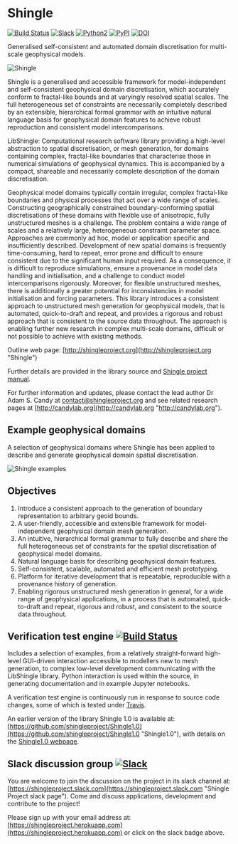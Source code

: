 Shingle
=======

[![Build Status](https://travis-ci.org/shingleproject/Shingle.svg?branch=master)](http://travis-ci.org/shingleproject/Shingle)
[![Slack](https://shingleproject.herokuapp.com/badge.svg)](https://shingleproject.herokuapp.com)
[![Python2](https://img.shields.io/badge/python-2-blue.svg)](https://www.python.org/downloads/)
[![PyPI](https://img.shields.io/pypi/v/shingle.svg?maxAge=2592000?style=plastic)](https://pypi.python.org/pypi/shingle/)
[![DOI](https://zenodo.org/badge/DOI/10.5281/zenodo.496172.svg)](https://doi.org/10.5281/zenodo.496172)

Generalised self-consistent and automated domain discretisation for multi-scale geophysical models.

![Shingle](./resource/shingle.png?raw=true "Shingle")

Shingle is a generalised and accessible framework for model-independent and self-consistent geophysical domain discretisation, which accurately conform to fractal-like bounds and at varyingly resolved spatial scales. The full heterogeneous set of constraints are necessarily completely described by an extensible, hierarchical formal grammar with an intuitive natural language basis for geophysical domain features to achieve robust reproduction and consistent model intercomparisons.

LibShingle: Computational research software library providing a high-level abstraction to spatial discretisation, or mesh generation, for domains containing complex, fractal-like boundaries that characterise those in numerical simulations of geophysical dynamics.  This is accompanied by a compact, shareable and necessarily complete description of the domain discretisation.

Geophysical model domains typically contain irregular, complex fractal-like boundaries and physical processes that act over a wide range of scales. Constructing geographically constrained boundary-conforming spatial discretisations of these domains with flexible use of anisotropic, fully unstructured meshes is a challenge. The problem contains a wide range of scales and a relatively large, heterogeneous constraint parameter space. Approaches are commonly ad hoc, model or application specific and insufficiently described. Development of new spatial domains is frequently time-consuming, hard to repeat, error prone and difficult to ensure consistent due to the significant human input required. As a consequence, it is difficult to reproduce simulations, ensure a provenance in model data handling and initialisation, and a challenge to conduct model intercomparisons rigorously. Moreover, for flexible unstructured meshes, there is additionally a greater potential for inconsistencies in model initialisation and forcing parameters. This library introduces a consistent approach to unstructured mesh generation for geophysical models, that is automated, quick-to-draft and repeat, and provides a rigorous and robust approach that is consistent to the source data throughout. The approach is enabling further new research in complex multi-scale domains, difficult or not possible to achieve with existing methods.

Outline web page: [http://shingleproject.org](http://shingleproject.org "Shingle")

Further details are provided in the library source and [Shingle project manual](./doc/ShingleManual.pdf?raw=true "Shingle manual").

For further information and updates, please contact the lead author Dr Adam S. Candy at contact@shingleproject.org and see related research pages at [http://candylab.org](http://candylab.org "http://candylab.org").

Example geophysical domains
---------------------------

A selection of geophysical domains where Shingle has been applied to describe and generate geophysical domain spatial discretisation.

![Shingle examples](./resource/shingleexamples.jpg?raw=true "Shingle examples")

Objectives
----------

1. Introduce a consistent approach to the generation of boundary representation to arbitrary geoid bounds.
2. A user-friendly, accessible and extensible framework for model-independent geophysical domain mesh generation.
3. An intuitive, hierarchical formal grammar to fully describe and share the full heterogeneous set of constraints for the spatial discretisation of geophysical model domains.
4. Natural language basis for describing geophysical domain features.
5. Self-consistent, scalable, automated and efficient mesh prototyping.
6. Platform for iterative development that is repeatable, reproducible with a provenance history of generation.
7. Enabling rigorous unstructured mesh generation in general, for a wide range of geophysical applications, in a process that is automated, quick-to-draft and repeat, rigorous and robust, and consistent to the source data throughout.

Verification test engine    [![Build Status](https://travis-ci.org/shingleproject/Shingle.svg?branch=master)](http://travis-ci.org/shingleproject/Shingle)
------------------------

Includes a selection of examples, from a relatively straight-forward high-level GUI-driven interaction accessible to modellers new to mesh generation, to complex low-level development communicating with the LibShingle library.  Python interaction is used within the source, in generating documentation and in example Jupyter notebooks.

A verification test engine is continuously run in response to source code changes, some of which is tested under
[Travis](http://travis-ci.org/shingleproject/Shingle "Travis").

An earlier version of the library Shingle 1.0 is available at: [https://github.com/shingleproject/Shingle1.0](https://github.com/shingleproject/Shingle1.0 "Shingle1.0"), with details on the [Shingle1.0 webpage](http://shingleproject.org/index_shingle1.0.html "Shingle1.0 webpage").

Slack discussion group    [![Slack](https://shingleproject.herokuapp.com/badge.svg)](https://shingleproject.herokuapp.com)
----------------------

You are welcome to join the discussion on the project in its slack channel at:
[https://shingleproject.slack.com](https://shingleproject.slack.com "Shingle Project slack page").
Come and discuss applications, development and contribute to the project!

Please sign up with your email address at: [https://shingleproject.herokuapp.com](https://shingleproject.herokuapp.com) or click on the slack badge above.

